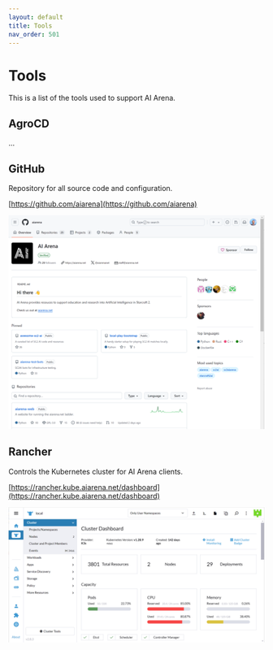 ```yaml
---
layout: default
title: Tools
nav_order: 501
---
```


# Tools

This is a list of the tools used to support AI Arena.

## AgroCD

...

## GitHub

Repository for all source code and configuration.

[https://github.com/aiarena](https://github.com/aiarena)

![GitHub](images/tools-github.png)

## Rancher

Controls the Kubernetes cluster for AI Arena clients.

[https://rancher.kube.aiarena.net/dashboard](https://rancher.kube.aiarena.net/dashboard)

![Rancher](images/tools-rancher.png)
